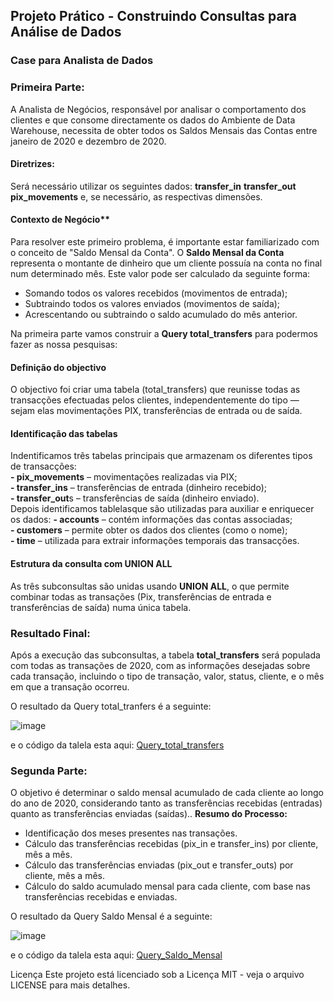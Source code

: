  ## Projeto Prático - Construindo Consultas para Análise de Dados
 ### Case para Analista de Dados

### Primeira Parte:
A Analista de Negócios, responsável por analisar o comportamento dos clientes e que consome directamente os dados do Ambiente de Data Warehouse, necessita de obter todos os Saldos Mensais das Contas entre janeiro de 2020 e dezembro de 2020.

#### Diretrizes:
Será necessário utilizar os seguintes dados:
**transfer_in**
**transfer_out**
**pix_movements**
e, se necessário, as respectivas dimensões.

#### Contexto de Negócio**
Para resolver este primeiro problema, é importante estar familiarizado com o conceito de "Saldo Mensal da Conta".
O **Saldo Mensal da Conta** representa o montante de dinheiro que um cliente possuía na conta no final num determinado mês.
Este valor pode ser calculado da seguinte forma:
 - Somando todos os valores recebidos (movimentos de entrada);
 - Subtraindo todos os valores enviados (movimentos de saída);
 - Acrescentando ou subtraindo o saldo acumulado do mês anterior.

Na primeira parte vamos construir a **Query total_transfers** para podermos fazer as nossa pesquisas:
#### Definição do objectivo
O objectivo foi criar uma tabela (total_transfers) que reunisse todas as transacções efectuadas pelos clientes, independentemente do tipo — sejam elas movimentações PIX, transferências de entrada ou de saída.

#### Identificação das tabelas 
Indentificamos três tabelas principais que armazenam os diferentes tipos de transacções:  
**- pix_movements** – movimentações realizadas via PIX;  
**- transfer_ins** – transferências de entrada (dinheiro recebido);  
**- transfer_out**s – transferências de saída (dinheiro enviado).  
Depois identificamos tablelasque são utilizadas para auxiliar e enriquecer os dados:
**- accounts** – contém informações das contas associadas;   
**- customers** – permite obter os dados dos clientes (como o nome);   
**- time** – utilizada para extrair informações temporais das transacções.   

#### Estrutura da consulta com UNION ALL
As três subconsultas são unidas usando **UNION ALL**, o que permite combinar todas as transações (Pix, transferências de entrada e transferências de saída) numa única tabela.

### Resultado Final:
Após a execução das subconsultas, a tabela **total_transfers** será populada com todas as transações de 2020, com as informações desejadas sobre cada transação, incluindo o tipo de transação, valor, status, cliente, e o mês em que a transação ocorreu.

O resultado da Query total_tranfers é a seguinte:

![image](https://github.com/user-attachments/assets/71e595f7-b152-4787-9aaf-088b30e7040e)

e o código da talela esta aqui: [Query_total_transfers](script_total_tranfers.sql)

### Segunda Parte: 
O objetivo é determinar o saldo mensal acumulado de cada cliente ao longo do ano de 2020, considerando tanto as transferências recebidas (entradas) quanto as transferências enviadas (saídas)..
**Resumo do Processo:**
 - Identificação dos meses presentes nas transações.
 - Cálculo das transferências recebidas (pix_in e transfer_ins) por cliente, mês a mês.
 - Cálculo das transferências enviadas (pix_out e transfer_outs) por cliente, mês a mês.
 - Cálculo do saldo acumulado mensal para cada cliente, com base nas transferências recebidas e enviadas.


O resultado da Query Saldo Mensal é a seguinte:

![image](https://github.com/user-attachments/assets/76ed69ef-d63b-485f-a9f0-8453f9c14e39)

e o código da talela esta aqui: [Query_Saldo_Mensal](Respostas.sql)




Licença
Este projeto está licenciado sob a Licença MIT - veja o arquivo LICENSE para mais detalhes.




